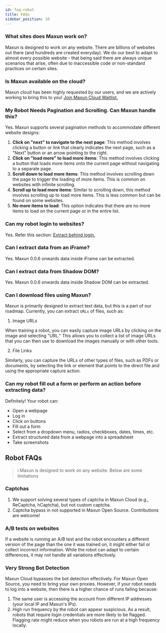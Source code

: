 ```yaml
---
id: faq-robot
title: FAQs
sidebar_position: 10
---
```

### What sites does Maxun work on?
Maxun is designed to work on any website. There are billions of websites out there (and hundreds are created everyday). We do our best to adapt to almost every possible website - that being said there are always unique scenarios that arise, often due to inaccessible code or non-standard practices on certain sites.

### Is Maxun available on the cloud?
Maxun cloud has been highly requested by our users, and we are actively working to bring this to you! <a href="https://docs.google.com/forms/d/e/1FAIpQLSdbD2uhqC4sbg4eLZ9qrFbyrfkXZ2XsI6dQ0USRCQNZNn5pzg/viewform">Join Maxun Cloud Waitlist.</a>

### My Robot Needs Pagination and Scrolling. Can Maxun handle this?
Yes. Maxun supports several pagination methods to accommodate different website designs:
1. **Click on "next" to navigate to the next page**: This method involves clicking a button or link that clearly indicates the next page, such as a "Next" button or an arrow pointing to the right.
2. **Click on "load more" to load more items**: This method involves clicking a button that loads more items onto the current page without navigating to a separate page.
3. **Scroll down to load more items**: This method involves scrolling down the page to trigger the loading of more items. This is common on websites with infinite scrolling.
4. **Scroll up to load more items**: Similar to scrolling down, this method involves scrolling up to load more items. This is less common but can be found on some websites.
5. **No more items to load**: This option indicates that there are no more items to load on the current page or in the entire list.


### Can my robot login to websites?
Yes. Refer this section: <a href="/extract-login">Extract behind login.</a>

### Can I extract data from an iFrame?
Yes. Maxun 0.0.6 onwards data inside iFrame can be extracted.

### Can I extract data from Shadow DOM?
Yes. Maxun 0.0.6 onwards data inside Shadow DOM can be extracted.

### Can I download files using Maxun?
Maxun is primarily designed to extract text data, but this is a part of our roadmap.
Currently, you can extract `URLs` of files, such as:
1. Image URLs

When training a robot, you can easily capture image URLs by clicking on the image and selecting "URL." This allows you to collect a list of image URLs that you can then use to download the images manually or with other tools.

2. File Links

Similarly, you can capture the URLs of other types of files, such as PDFs or documents, by selecting the link or element that points to the direct file and using the appropriate capture action.

### Can my robot fill out a form or perform an action before extracting data?
Definitely! Your robot can:
- Open a webpage
- Log in
- Click on buttons
- Fill out a form
- Select from a dropdown menu, radios, checkboxes, dates, times, etc.
- Extract structured data from a webpage into a spreadsheet
- Take screenshots

## Robot FAQs
> ℹ️ Maxun is designed to work on any website. Below are some limitations

### Captchas
1. We support solving several types of captcha in Maxun Cloud (e.g., ReCaptcha, hCaptcha), but not custom captcha.
2. Captcha bypass in not supported in Maxun Open Source. Contributions are welcome!

### A/B tests on websites
If a website is running an A/B test and the robot encounters a different version of the page than the one it was trained on, it might either fail or collect incorrect information. While the robot can adapt to certain differences, it may not handle all variations effectively.

### Very Strong Bot Detection
Maxun Cloud bypasses the bot detection effectively. For Maxun Open Source, you need to bring your own proxies. 
However, if your robot needs to log into a website, then there is a higher chance of runs failing because:
1. The same user is accessing the account from different IP addresses (your local IP and Maxun's IPs).
2. High run frequency by the robot can appear suspicious.
As a result, robots that require login credentials are more likely to be flagged.
Flagging rate might reduce when you robots are run at a high frequency locally.
